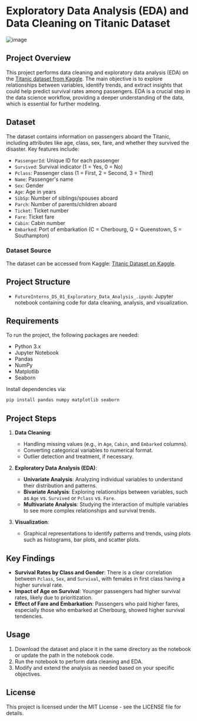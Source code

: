 # Exploratory Data Analysis (EDA) and Data Cleaning on Titanic Dataset
![image](https://github.com/user-attachments/assets/53ec01e5-65df-44b1-bb8b-891259dde1ae)

## Project Overview
This project performs data cleaning and exploratory data analysis (EDA) on the [Titanic dataset from Kaggle](https://www.kaggle.com/c/titanic/data). The main objective is to explore relationships between variables, identify trends, and extract insights that could help predict survival rates among passengers. EDA is a crucial step in the data science workflow, providing a deeper understanding of the data, which is essential for further modeling.

## Dataset

The dataset contains information on passengers aboard the Titanic, including attributes like age, class, sex, fare, and whether they survived the disaster. Key features include:
- `PassengerId`: Unique ID for each passenger
- `Survived`: Survival indicator (1 = Yes, 0 = No)
- `Pclass`: Passenger class (1 = First, 2 = Second, 3 = Third)
- `Name`: Passenger's name
- `Sex`: Gender
- `Age`: Age in years
- `SibSp`: Number of siblings/spouses aboard
- `Parch`: Number of parents/children aboard
- `Ticket`: Ticket number
- `Fare`: Ticket fare
- `Cabin`: Cabin number
- `Embarked`: Port of embarkation (C = Cherbourg, Q = Queenstown, S = Southampton)

### Dataset Source

The dataset can be accessed from Kaggle: [Titanic Dataset on Kaggle](https://www.kaggle.com/c/titanic/data).

## Project Structure

- `FutureInterns_DS_01_Exploratory_Data_Analysis_.ipynb`: Jupyter notebook containing code for data cleaning, analysis, and visualization.

## Requirements

To run the project, the following packages are needed:

- Python 3.x
- Jupyter Notebook
- Pandas
- NumPy
- Matplotlib
- Seaborn

Install dependencies via:

```bash
pip install pandas numpy matplotlib seaborn
```

## Project Steps

1. **Data Cleaning**:
   - Handling missing values (e.g., in `Age`, `Cabin`, and `Embarked` columns).
   - Converting categorical variables to numerical format.
   - Outlier detection and treatment, if necessary.

2. **Exploratory Data Analysis (EDA)**:
   - **Univariate Analysis**: Analyzing individual variables to understand their distribution and patterns.
   - **Bivariate Analysis**: Exploring relationships between variables, such as `Age` vs. `Survived` or `Pclass` vs. `Fare`.
   - **Multivariate Analysis**: Studying the interaction of multiple variables to see more complex relationships and survival trends.

3. **Visualization**:
   - Graphical representations to identify patterns and trends, using plots such as histograms, bar plots, and scatter plots.

## Key Findings

- **Survival Rates by Class and Gender**: There is a clear correlation between `Pclass`, `Sex`, and `Survival`, with females in first class having a higher survival rate.
- **Impact of Age on Survival**: Younger passengers had higher survival rates, likely due to prioritization.
- **Effect of Fare and Embarkation**: Passengers who paid higher fares, especially those who embarked at Cherbourg, showed higher survival tendencies.

## Usage

1. Download the dataset and place it in the same directory as the notebook or update the path in the notebook code.
2. Run the notebook to perform data cleaning and EDA.
3. Modify and extend the analysis as needed based on your specific objectives.

## License

This project is licensed under the MIT License - see the LICENSE file for details.
